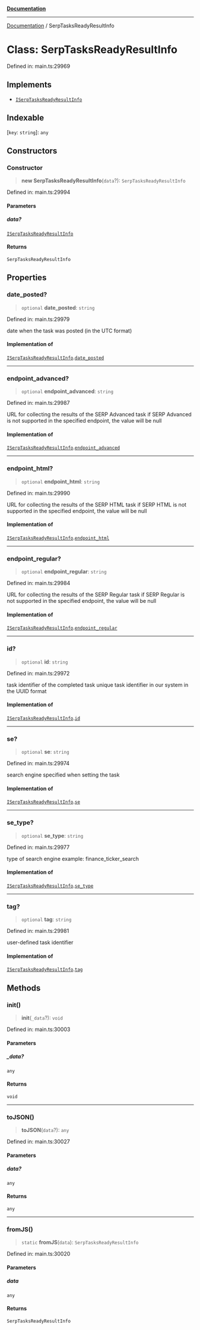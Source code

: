 [**Documentation**](../README.md)

***

[Documentation](../README.md) / SerpTasksReadyResultInfo

# Class: SerpTasksReadyResultInfo

Defined in: main.ts:29969

## Implements

- [`ISerpTasksReadyResultInfo`](../interfaces/ISerpTasksReadyResultInfo.md)

## Indexable

\[`key`: `string`\]: `any`

## Constructors

### Constructor

> **new SerpTasksReadyResultInfo**(`data`?): `SerpTasksReadyResultInfo`

Defined in: main.ts:29994

#### Parameters

##### data?

[`ISerpTasksReadyResultInfo`](../interfaces/ISerpTasksReadyResultInfo.md)

#### Returns

`SerpTasksReadyResultInfo`

## Properties

### date\_posted?

> `optional` **date\_posted**: `string`

Defined in: main.ts:29979

date when the task was posted (in the UTC format)

#### Implementation of

[`ISerpTasksReadyResultInfo`](../interfaces/ISerpTasksReadyResultInfo.md).[`date_posted`](../interfaces/ISerpTasksReadyResultInfo.md#date_posted)

***

### endpoint\_advanced?

> `optional` **endpoint\_advanced**: `string`

Defined in: main.ts:29987

URL for collecting the results of the SERP Advanced task
if SERP Advanced is not supported in the specified endpoint, the value will be null

#### Implementation of

[`ISerpTasksReadyResultInfo`](../interfaces/ISerpTasksReadyResultInfo.md).[`endpoint_advanced`](../interfaces/ISerpTasksReadyResultInfo.md#endpoint_advanced)

***

### endpoint\_html?

> `optional` **endpoint\_html**: `string`

Defined in: main.ts:29990

URL for collecting the results of the SERP HTML task
if SERP HTML is not supported in the specified endpoint, the value will be null

#### Implementation of

[`ISerpTasksReadyResultInfo`](../interfaces/ISerpTasksReadyResultInfo.md).[`endpoint_html`](../interfaces/ISerpTasksReadyResultInfo.md#endpoint_html)

***

### endpoint\_regular?

> `optional` **endpoint\_regular**: `string`

Defined in: main.ts:29984

URL for collecting the results of the SERP Regular task
if SERP Regular is not supported in the specified endpoint, the value will be null

#### Implementation of

[`ISerpTasksReadyResultInfo`](../interfaces/ISerpTasksReadyResultInfo.md).[`endpoint_regular`](../interfaces/ISerpTasksReadyResultInfo.md#endpoint_regular)

***

### id?

> `optional` **id**: `string`

Defined in: main.ts:29972

task identifier of the completed task
unique task identifier in our system in the UUID format

#### Implementation of

[`ISerpTasksReadyResultInfo`](../interfaces/ISerpTasksReadyResultInfo.md).[`id`](../interfaces/ISerpTasksReadyResultInfo.md#id)

***

### se?

> `optional` **se**: `string`

Defined in: main.ts:29974

search engine specified when setting the task

#### Implementation of

[`ISerpTasksReadyResultInfo`](../interfaces/ISerpTasksReadyResultInfo.md).[`se`](../interfaces/ISerpTasksReadyResultInfo.md#se)

***

### se\_type?

> `optional` **se\_type**: `string`

Defined in: main.ts:29977

type of search engine
example: finance_ticker_search

#### Implementation of

[`ISerpTasksReadyResultInfo`](../interfaces/ISerpTasksReadyResultInfo.md).[`se_type`](../interfaces/ISerpTasksReadyResultInfo.md#se_type)

***

### tag?

> `optional` **tag**: `string`

Defined in: main.ts:29981

user-defined task identifier

#### Implementation of

[`ISerpTasksReadyResultInfo`](../interfaces/ISerpTasksReadyResultInfo.md).[`tag`](../interfaces/ISerpTasksReadyResultInfo.md#tag)

## Methods

### init()

> **init**(`_data`?): `void`

Defined in: main.ts:30003

#### Parameters

##### \_data?

`any`

#### Returns

`void`

***

### toJSON()

> **toJSON**(`data`?): `any`

Defined in: main.ts:30027

#### Parameters

##### data?

`any`

#### Returns

`any`

***

### fromJS()

> `static` **fromJS**(`data`): `SerpTasksReadyResultInfo`

Defined in: main.ts:30020

#### Parameters

##### data

`any`

#### Returns

`SerpTasksReadyResultInfo`
